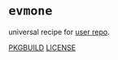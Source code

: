 # `evmone`

universal recipe for [user repo](../themartiancompany/ur).

[PKGBUILD](PKGBUILD)
[LICENSE](COPYING)
